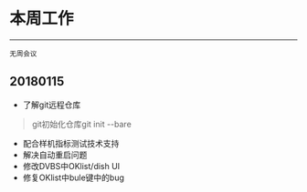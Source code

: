 # 本周工作  
***
`无周会议`  
## 20180115  
- 了解git远程仓库  
> git初始化仓库git init --bare  
  
- 配合样机指标测试技术支持  
- 解决自动重启问题  
- 修改DVBS中OKlist/dish UI  
- 修复OKlist中bule键中的bug  

